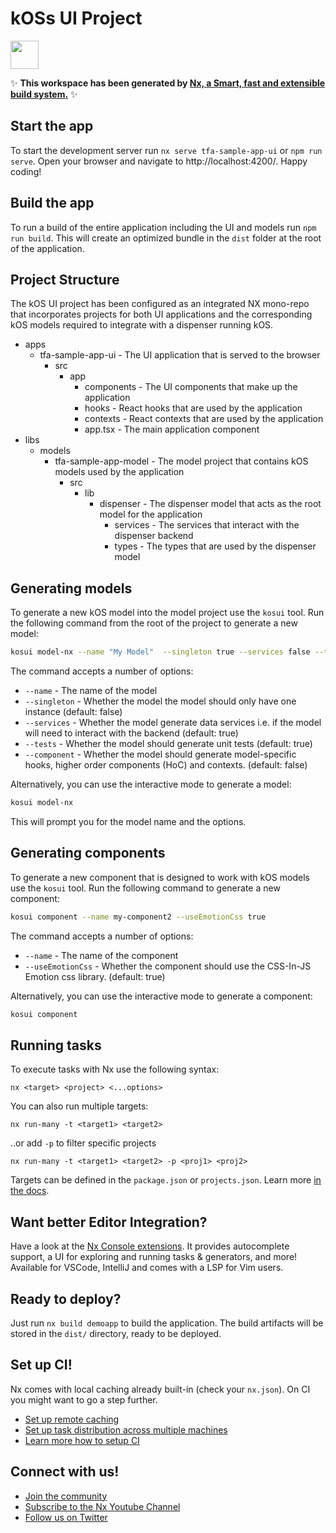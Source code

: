 # kOSs UI Project

<a alt="Nx logo" href="https://nx.dev" target="_blank" rel="noreferrer"><img src="https://raw.githubusercontent.com/nrwl/nx/master/images/nx-logo.png" width="45"></a>

✨ **This workspace has been generated by [Nx, a Smart, fast and extensible build system.](https://nx.dev)** ✨

## Start the app

To start the development server run `nx serve tfa-sample-app-ui` or `npm run serve`. Open your browser and navigate to http://localhost:4200/. Happy coding!

## Build the app

To run a build of the entire application including the UI and models run `npm run build`. This will create an optimized bundle in the `dist` folder at the root of the application.

## Project Structure

The kOS UI project has been configured as an integrated NX mono-repo that incorporates projects for both UI applications and the corresponding kOS models required to integrate with a dispenser running kOS.

- apps
  - tfa-sample-app-ui - The UI application that is served to the browser
    - src
      - app
        - components - The UI components that make up the application
        - hooks - React hooks that are used by the application
        - contexts - React contexts that are used by the application
        - app.tsx - The main application component
- libs
  - models
    - tfa-sample-app-model - The model project that contains kOS models used by the application
      - src
        - lib
          - dispenser - The dispenser model that acts as the root model for the application
            - services - The services that interact with the dispenser backend
            - types - The types that are used by the dispenser model

## Generating models

To generate a new kOS model into the model project use the `kosui` tool. Run the following command from the root of the project to generate a new model:

```bash
kosui model-nx --name "My Model"  --singleton true --services false --tests false --component true
```

The command accepts a number of options:

- `--name` - The name of the model
- `--singleton` - Whether the model the model should only have one instance (default: false)
- `--services` - Whether the model generate data services i.e. if the model will need to interact with the backend (default: true)
- `--tests` - Whether the model should generate unit tests (default: true)
- `--component` - Whether the model should generate model-specific hooks, higher order components (HoC) and contexts. (default: false)

Alternatively, you can use the interactive mode to generate a model:

```bash
kosui model-nx
```

This will prompt you for the model name and the options.

## Generating components

To generate a new component that is designed to work with kOS models use the `kosui` tool. Run the following command to generate a new component:

```bash
kosui component --name my-component2 --useEmotionCss true
```

The command accepts a number of options:

- `--name` - The name of the component
- `--useEmotionCss` - Whether the component should use the CSS-In-JS Emotion css library. (default: true)

Alternatively, you can use the interactive mode to generate a component:

```bash
kosui component
```

## Running tasks

To execute tasks with Nx use the following syntax:

```
nx <target> <project> <...options>
```

You can also run multiple targets:

```
nx run-many -t <target1> <target2>
```

..or add `-p` to filter specific projects

```
nx run-many -t <target1> <target2> -p <proj1> <proj2>
```

Targets can be defined in the `package.json` or `projects.json`. Learn more [in the docs](https://nx.dev/core-features/run-tasks).

## Want better Editor Integration?

Have a look at the [Nx Console extensions](https://nx.dev/nx-console). It provides autocomplete support, a UI for exploring and running tasks & generators, and more! Available for VSCode, IntelliJ and comes with a LSP for Vim users.

## Ready to deploy?

Just run `nx build demoapp` to build the application. The build artifacts will be stored in the `dist/` directory, ready to be deployed.

## Set up CI!

Nx comes with local caching already built-in (check your `nx.json`). On CI you might want to go a step further.

- [Set up remote caching](https://nx.dev/core-features/share-your-cache)
- [Set up task distribution across multiple machines](https://nx.dev/core-features/distribute-task-execution)
- [Learn more how to setup CI](https://nx.dev/recipes/ci)

## Connect with us!

- [Join the community](https://nx.dev/community)
- [Subscribe to the Nx Youtube Channel](https://www.youtube.com/@nxdevtools)
- [Follow us on Twitter](https://twitter.com/nxdevtools)

